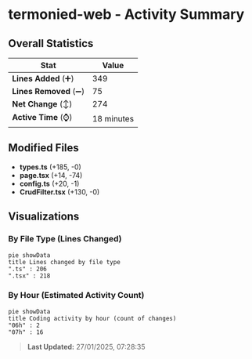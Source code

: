 # termonied-web - Activity Summary 

## Overall Statistics

| Stat                   | Value                                                             |
| ---------------------- | ----------------------------------------------------------------- |
| **Lines Added** (➕)   | 349                                          |
| **Lines Removed** (➖) | 75                                        |
| **Net Change** (↕)    | 274                |
| **Active Time** (⌚)   | 18 minutes |


## Modified Files
- **types.ts** (+185, -0)
- **page.tsx** (+14, -74)
- **config.ts** (+20, -1)
- **CrudFilter.tsx** (+130, -0)

## Visualizations

### By File Type (Lines Changed)

```mermaid
pie showData
title Lines changed by file type
".ts" : 206
".tsx" : 218
```

### By Hour (Estimated Activity Count)

```mermaid
pie showData
title Coding activity by hour (count of changes)
"06h" : 2
"07h" : 16
```


> **Last Updated:** 27/01/2025, 07:28:35